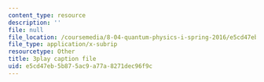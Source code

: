 ```yaml
---
content_type: resource
description: ''
file: null
file_location: /coursemedia/8-04-quantum-physics-i-spring-2016/e5cd47eb5b875ac9a77a8271dec96f9c_CR-eOhdxbes.vtt
file_type: application/x-subrip
resourcetype: Other
title: 3play caption file
uid: e5cd47eb-5b87-5ac9-a77a-8271dec96f9c
---
```

